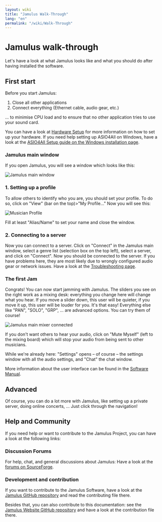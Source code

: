 ```yaml
---
layout: wiki
title: "Jamulus Walk-Through"
lang: "en"
permalink: "/wiki/Walk-Through"
---
```

# Jamulus walk-through
Let's have a look at what Jamulus looks like and what you should do after having installed the software.
## First start
Before you start Jamulus:
1. Close all other applications
2. Connect everything (Ethernet cable, audio gear, etc.)

... to minimise CPU load and to ensure that no other application tries to use your sound card.

You can have a look at [Hardware Setup](Hardware-Setup) for more information on how to set up your hardware. If you need help setting up ASIO4All on Windows, have a look at the [ASIO4All Setup guide on the Windows installation page](Installation-for-Windows#setting-up-asio4all).

### Jamulus main window
If you open Jamulus, you will see a window which looks like this:

![Jamulus main window](https://user-images.githubusercontent.com/20726856/100796017-4cfa4500-3420-11eb-9d35-aa206d392a5a.png)

### 1. Setting up a profile
To allow others to identify who you are, you should set your profile. To do so, click on "View" (bar on the top)>"My Profile..."
Now you will see this:

![Musician Profile](https://user-images.githubusercontent.com/20726856/100796411-e590c500-3420-11eb-9b62-e50d02cb009b.png)

Fill at least "Alias/Name" to set your name and close the window.

### 2. Connecting to a server
Now you can connect to a server. Click on "Connect" in the Jamulus main window, select a genre list (selection box on the top left), select a server, and click on "Connect". Now you should be connected to the server. If you have problems here, they are most likely due to wrongly configured audio gear or network issues. Have a look at the [Troubleshooting page](Client-Troubleshooting).
### The first Jam
Congrats! You can now start jamming with Jamulus. The sliders you see on the right work as a mixing desk: everything you change here will change what you hear. If you move a slider down, this user will be quieter, if you move it up, this user will be louder for you. It's that easy! Everything else like "PAN", "SOLO", "GRP", ... are advanced options. You can try them of course!

![Jamulus main mixer connected](https://user-images.githubusercontent.com/20726856/100801241-01e43000-3428-11eb-8d61-e03b5e648971.png)

If you don't want others to hear your audio, click on "Mute Myself" (left to the mixing board) which will stop your audio from being sent to other musicians.

While we're already here: "Settings" opens – of course – the settings window with all the audio settings, and "Chat" the chat window.

More information about the user interface can be found in the [Software Manual](Software-Manual).

## Advanced
Of course, you can do a lot more with Jamulus, like setting up a private server, doing online concerts, ... Just click through the navigation! <!-- The community publishes guides, tips, tricks on the [community site](#).  -->

## Help and Community
If you need help or want to contribute to the Jamulus Project, you can have a look at the following links:

### Discussion Forums
For help, chat, and general discussions about Jamulus: Have a look at the [forums on SourceForge](https://sourceforge.net/p/llcon/discussion/).

### Development and contribution
If you want to contribute to the Jamulus Software, have a look at the [Jamulus GitHub repository](https://github.com/corrados/jamulus/) and read the contributing file there.

Besides that, you can also contribute to this documentation: see the [Jamulus Website GitHub repository](https://github.com/jamulussoftware/jamuluswebsite) and have a look at the contribution file there.
